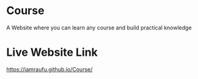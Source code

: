 # Course
 A Website where you can learn any course and build practical knowledge

# Live Website Link

https://iamraufu.github.io/Course/
